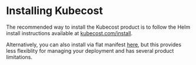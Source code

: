 # Installing Kubecost

The recommended way to install the Kubecost product is to follow the Helm install instructions available at [kubecost.com/install](http://kubecost.com/install).

Alternatively, you can also install via flat manifest [here](https://github.com/kubecost/cost-analyzer-helm-chart/blob/master/README.md#manifest), but this provides less flexiblity for managing your deployment and has several product limitations.
  
  
  
  
  
  
  
